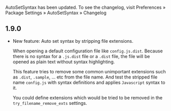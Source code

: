 AutoSetSyntax has been updated. To see the changelog, visit
Preferences » Package Settings » AutoSetSyntax » Changelog

## 1.9.0

- New feature: Auto set syntax by stripping file extensions.

  When opening a default configuration file like `config.js.dist`.
  Because there is no syntax for a `.js.dist` file or a `.dist` file, 
  the file will be opened as plain text without syntax highlighting.
  
  This feature tries to remove some common unimportant extensions such as `.dist`, `.sample`, ... etc
  from the file name. And test the stripped file name `config.js` with
  syntax definitions and applies `Javascript` syntax to it.
  
  You could define extensions which would be tried to be removed in the
  `try_filename_remove_exts` settings.
